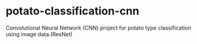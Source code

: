 # potato-classification-cnn
Convolutional Neural Network (CNN) project for potato type classification using image data.(ResNet)
